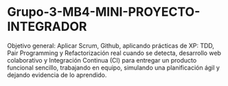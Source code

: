 # Grupo-3-MB4-MINI-PROYECTO-INTEGRADOR
Objetivo general: Aplicar Scrum, Github, aplicando prácticas de XP: TDD, Pair Programming y Refactorización real cuando se detecta, desarrollo web colaborativo y Integración Continua (CI) para entregar un producto funcional sencillo, trabajando en equipo, simulando una planificación ágil y dejando evidencia de lo aprendido.
